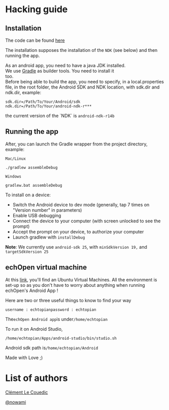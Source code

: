 # Hacking guide

## Installation

The code can be found [here](https://github.com/echopen/PRJ-medtec_androidapp)

The installation supposes the installation of the `NDK` \(see below\) and then running the app.

As an android app, you need to have a java JDK installed.  
We use [Gradle](http://gradle.org/) as builder tools. You need to install it  
too.  
Before being able to build the app, you need to specify, in a local.properties file, in the root folder, the Android SDK and NDK location, with sdk.dir and ndk.dir, example:

```
sdk.dir=/Path/To/Your/Android/sdk
ndk.dir=/Path/To/Your/android-ndk-r***
```

the current version of the \`NDK\` is `android-ndk-r14b`

## Running the app

After, you can launch the Gradle wrapper from the project directory, example:

`Mac/Linux`

```
./gradlew assembleDebug
```

`Windows`

```
gradlew.bat assembleDebug
```

To install on a device:

* Switch the Android device to dev mode \(generally, tap 7 times on "Version number" in parameters\)
* Enable USB debugging
* Connect the device to your computer \(with screen unlocked to see the prompt\)
* Accept the prompt on your device, to authorize your computer
* Launch gradlew with
  `installDebug`

**Note**: We currently use `android-sdk 25`, with `minSdkVersion 19,` and `targetSdkVersion 25`

## echOpen virtual machine

At this [link](https://drive.google.com/open?id=0B0V8htWBLPWBVEh6ZEJPcFpmTEU), you'll find an Ubuntu Virtual Machines. All the environment is set-up so as you don't have to worry about anything when running echOpen's Android App !

Here are two or three useful things to know to find your way

`username : echtopianpassword : echtopian`

The`echOpen Android app`is under`/home/echtopian`

To run it on Android Studio,

`/home/echtopian/Apps/android-studio/bin/studio.sh`

Android sdk path is`/home/echtopian/Android`

Made with Love ;\)

# List of authors

[Clément Le Couedic](https://www.gitbook.com/book/echopen/echopen_prototyping/edit#)

[@nowami](https://github.com/benchoufi)

